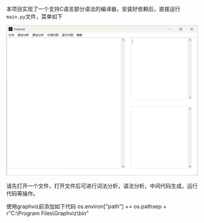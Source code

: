 本项目实现了一个支持C语言部分语法的编译器，安装好依赖后，直接运行`main.py`文件，菜单如下

![image-20230422192734662](readme.assets/image-20230422192734662.png)

请先打开一个文件，打开文件后可进行词法分析，语法分析，中间代码生成，运行代码等操作。

使用graphviz前添加如下代码
os.environ["path"] += os.pathsep + r"C:\Program Files\Graphviz\bin"

